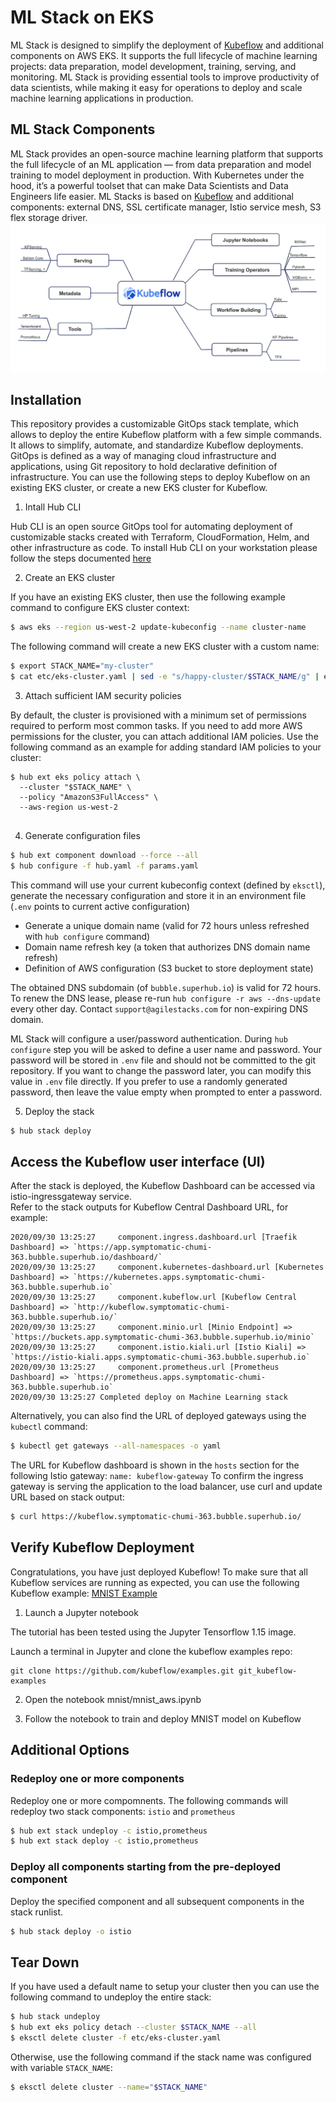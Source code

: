 # ML Stack on EKS

ML Stack is designed to simplify the deployment of [Kubeflow](https://github.com/kubeflow) and additional components on AWS EKS.  It supports the full lifecycle of machine learning projects: data preparation, model development, training, serving, and monitoring.  ML Stack is providing essential tools to improve productivity of data scientists, while making it easy for operations to deploy and scale machine learning applications in production.

## ML Stack Components

ML Stack provides an open-source machine learning platform that supports the full lifecycle of an ML application — from data preparation and model training to model deployment in production.  With Kubernetes under the hood, it’s a powerful toolset that can make Data Scientists and Data Engineers life easier.  ML Stacks is based on [Kubeflow](https://github.com/kubeflow) and additional components: external DNS, SSL certificate manager, Istio service mesh, S3 flex storage driver.
![Components](/etc/kubeflow_components.png)

## Installation

This repository provides a customizable GitOps stack template, which allows to deploy the entire Kubeflow platform with a few simple commands.  It allows to simplify, automate, and standardize Kubeflow deployments.  GitOps is defined as a way of managing cloud infrastructure and applications, using Git repository to hold declarative definition of infrastructure. You can use the following steps to deploy Kubeflow on an existing EKS cluster, or create a new EKS cluster for Kubeflow.

1. Intall Hub CLI

Hub CLI is an open source GitOps tool for automating deployment of customizable stacks created with Terraform, CloudFormation, Helm, and other infrastructure as code.
To install Hub CLI on your workstation please follow the steps documented [here](https://superhub.io)

2. Create an EKS cluster

If you have an existing EKS cluster, then use the following example command to configure EKS cluster context:
```bash
$ aws eks --region us-west-2 update-kubeconfig --name cluster-name
```

The following command will create a new EKS cluster with a custom name:

```bash
$ export STACK_NAME="my-cluster"
$ cat etc/eks-cluster.yaml | sed -e "s/happy-cluster/$STACK_NAME/g" | eksctl create cluster -f -
```

3. Attach sufficient IAM security policies

By default, the cluster is provisioned with a minimum set of permissions required to perform most common tasks.  If you need to add more AWS permissions for the cluster, you can attach additional IAM policies.  Use the following command as an example for adding standard IAM policies to your cluster:

```
$ hub ext eks policy attach \
  --cluster "$STACK_NAME" \
  --policy "AmazonS3FullAccess" \
  --aws-region us-west-2
  
```

4. Generate configuration files

```bash
$ hub ext component download --force --all
$ hub configure -f hub.yaml -f params.yaml
```

This command will use your current kubeconfig context (defined by `eksctl`), generate the necessary configuration and store it in an environment file (`.env` points to current active configuration)

* Generate a unique domain name (valid for 72 hours unless refreshed with `hub configure` command)
* Domain name refresh key (a token that authorizes DNS domain name refresh)
* Definition of AWS configuration (S3 bucket to store deployment state)

The obtained DNS subdomain (of `bubble.superhub.io`) is valid for 72 hours. To renew the DNS lease, please re-run `hub configure -r aws --dns-update` every other day. Contact `support@agilestacks.com` for non-expiring DNS domain.

ML Stack will configure a user/password authentication. During `hub configure` step you will be asked to define a user name and password. Your password will be stored in `.env` file and should not be committed to the git repository. If you want to change the password later, you can modify this value in `.env` file directly.  If you prefer to use a randomly generated password, then leave the value empty when prompted to enter a password.

5. Deploy the stack

```bash
$ hub stack deploy
```

## Access the Kubeflow user interface (UI)
After the stack is deployed, the Kubeflow Dashboard can be accessed via istio-ingressgateway service.  
Refer to the stack outputs for Kubeflow Central Dashboard URL, for example:

```2020/09/30 13:25:27 Stack outputs:
2020/09/30 13:25:27 	component.ingress.dashboard.url [Traefik Dashboard] => `https://app.symptomatic-chumi-363.bubble.superhub.io/dashboard/`
2020/09/30 13:25:27 	component.kubernetes-dashboard.url [Kubernetes Dashboard] => `https://kubernetes.apps.symptomatic-chumi-363.bubble.superhub.io`
2020/09/30 13:25:27 	component.kubeflow.url [Kubeflow Central Dashboard] => `http://kubeflow.symptomatic-chumi-363.bubble.superhub.io/`
2020/09/30 13:25:27 	component.minio.url [Minio Endpoint] => `https://buckets.app.symptomatic-chumi-363.bubble.superhub.io/minio`
2020/09/30 13:25:27 	component.istio.kiali.url [Istio Kiali] => `https://istio-kiali.apps.symptomatic-chumi-363.bubble.superhub.io`
2020/09/30 13:25:27 	component.prometheus.url [Prometheus Dashboard] => `https://prometheus.apps.symptomatic-chumi-363.bubble.superhub.io`
2020/09/30 13:25:27 Completed deploy on Machine Learning stack
```

Alternatively, you can also find the URL of deployed gateways using the `kubectl` command:
```bash
$ kubectl get gateways --all-namespaces -o yaml
```

The URL for Kubeflow dashboard is shown in the `hosts` section for the following Istio gateway:
`name: kubeflow-gateway`
To confirm the ingress gateway is serving the application to the load balancer, use curl and update URL based on stack output:
```bash
$ curl https://kubeflow.symptomatic-chumi-363.bubble.superhub.io/
```

## Verify Kubeflow Deployment

Congratulations, you have just deployed Kubeflow! To make sure that all Kubeflow services are running as expected, you can use the following Kubeflow example: [MNIST Example](https://github.com/kubeflow/examples/tree/master/mnist)

1. Launch a Jupyter notebook

The tutorial has been tested using the Jupyter Tensorflow 1.15 image.

Launch a terminal in Jupyter and clone the kubeflow examples repo:

```
git clone https://github.com/kubeflow/examples.git git_kubeflow-examples
```

2. Open the notebook mnist/mnist_aws.ipynb

3. Follow the notebook to train and deploy MNIST model on Kubeflow


## Additional Options

### Redeploy one or more components

Redeploy one or more compomnents. The following commands will redeploy two stack components: `istio` and `prometheus`

```bash
$ hub ext stack undeploy -c istio,prometheus
$ hub ext stack deploy -c istio,prometheus
```

### Deploy all components starting from the pre-deployed component

Deploy the specified component and all subsequent components in the stack runlist.

```bash
$ hub stack deploy -o istio
```

## Tear Down

If you have used a default name to setup your cluster then you can use the following command to undeploy the entire stack:

```bash
$ hub stack undeploy
$ hub ext eks policy detach --cluster $STACK_NAME --all
$ eksctl delete cluster -f etc/eks-cluster.yaml
```

Otherwise, use the following command if the stack name was configured with variable `STACK_NAME`:

```bash
$ eksctl delete cluster --name="$STACK_NAME"
```
